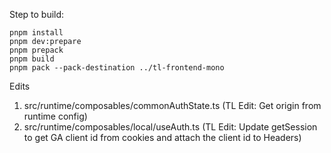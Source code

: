 Step to build:

```
pnpm install
pnpm dev:prepare
pnpm prepack
pnpm build
pnpm pack --pack-destination ../tl-frontend-mono
```

Edits

1. src/runtime/composables/commonAuthState.ts (TL Edit: Get origin from runtime config)
2. src/runtime/composables/local/useAuth.ts (TL Edit: Update getSession to get GA client id from cookies and attach the client id to Headers)
